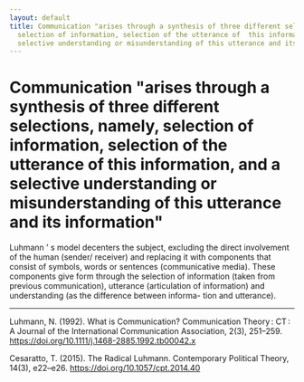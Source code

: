 ```yaml
---
layout: default
title: Communication "arises through a synthesis of three different selections, namely,
  selection of information, selection of the utterance of  this information, and a
  selective understanding or misunderstanding of this utterance and its information"
---
```

# Communication "arises through a synthesis of three different selections, namely, selection of information, selection of the utterance of  this information, and a selective understanding or misunderstanding of this utterance and its information"



Luhmann  ’  s model decenters the subject, excluding the direct involvement  of the human (sender/ receiver) and replacing it with components that consist of  symbols, words or sentences (communicative media). These components give form  through the selection of information (taken from previous communication), utterance  (articulation of information) and understanding (as the difference between informa-  tion and utterance). 


______________

Luhmann, N. (1992). What is Communication? Communication Theory : CT : A Journal of the International Communication Association, 2(3), 251–259. https://doi.org/10.1111/j.1468-2885.1992.tb00042.x

Cesaratto, T. (2015). The Radical Luhmann. Contemporary Political Theory, 14(3), e22–e26. https://doi.org/10.1057/cpt.2014.40